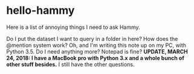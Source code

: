 # hello-hammy
Here is a list of annoying things I need to ask Hammy. 

Do I put the dataset I want to query in a folder in here? 
How does the @mention system work? 
Oh, and I'm writing this note up on my PC, with Python 3.5. Do I need anything more? Notepad is fine?
**UPDATE, MARCH 24, 2018: I have a MacBook pro with Python 3.x and a whole bunch of other stuff besides.**
I still have the other questions. 
